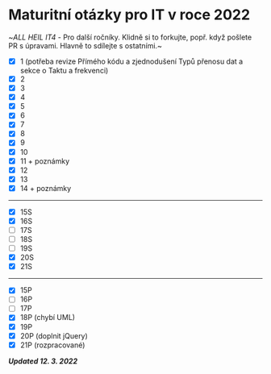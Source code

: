 # Maturitní otázky pro IT v roce 2022

~*ALL HEIL IT4* - Pro další ročníky. Klidně si to forkujte, popř. když pošlete PR s úpravami. Hlavně to sdílejte s ostatními.~

- [x] 1 (potřeba revize Přímého kódu a zjednodušení Typů přenosu dat a sekce o Taktu a frekvenci)
- [x] 2 
- [x] 3 
- [x] 4 
- [x] 5 
- [x] 6
- [x] 7
- [x] 8
- [x] 9
- [x] 10
- [x] 11 + poznámky
- [x] 12 
- [x] 13
- [x] 14 + poznámky
---
- [x] 15S
- [x] 16S
- [ ] 17S
- [ ] 18S
- [ ] 19S
- [x] 20S
- [x] 21S
---
- [x] 15P
- [ ] 16P
- [ ] 17P
- [x] 18P (chybí UML)
- [x] 19P
- [x] 20P (doplnit jQuery)
- [x] 21P (rozpracované)

***Updated 12. 3. 2022***
